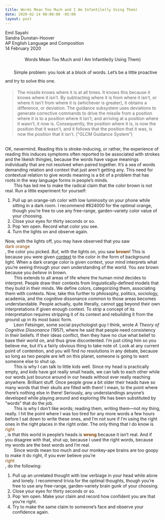 ```yaml
---
title: Words Mean Too Much and I Am Infantile(ly Using Them)
date: 2020-02-14 08:00:00 -05:00
layout: post
---
```


<article>
<p>
Emil Sayahi<br>
Sandra Dunstan-Hoover<br>
AP English Language and Composition<br>
14 February 2020<br>
</p>

<p align="center" style="line-height: 2;">Words Mean Too Much and I Am Infantile(ly Using Them)</p>
<p style="line-height: 2;">
	&emsp;&emsp;Simple problem: you look at a block of words. Let’s be a little proactive and try to solve this one.<br>
	<blockquote cite="http://afmissileers.com/newsletters/NL1997/Dec97.pdf">The missile knows where it is at all times. It knows this because it knows where it isn't. By subtracting where it is from where it isn't, or where it isn't from where it is (whichever is greater), it obtains a difference, or deviation. The guidance subsystem uses deviations to generate corrective commands to drive the missile from a position where it is to a position where it isn't, and arriving at a position where it wasn't, it now is. Consequently, the position where it is, is now the position that it wasn't, and it follows that the position that it was, is now the position that it isn't. ("GLCM Guidance System")</blockquote><br>
OK, nevermind. Reading this is stroke-inducing, or rather, the experience of reading this induces symptoms often reported to be associated with strokes and the likeish thingies, because the words have vague meanings individually that are not resolved when paired together. It’s a sea of words demanding relation and context that just aren’t getting any. This need for contextual relation to give words meaning is a bit of a problem that has roots in the way language forms in people’s minds.<br>
	&emsp;&emsp;This has led me to make the radical claim that the color brown is not real. Run a little experiment for yourself:<br>
	<ol type="1">
	  <li>Pull up an orange-ish color with low luminosity on your phone while sitting in a dark room. I recommend #824000 for the optimal orange, though you’re free to use any free-range, garden-variety color value of your choosing.</li>
	  <li>Close your eyes for thirty seconds or so.</li>
	  <li>Pop ‘em open. Record what color you see.</li>
	  <li>Turn the lights on and observe again.</li>
        </ol>
Now, with the lights off, you may have observed that you saw <div style="color: #824000">dark orange</div>, the color you picked. <em>But</em>, with the lights on, you saw <strong style="color: #824000">brown</strong>! This is because you were given <u>context</u> to the color in the form of background light. When a dark orange color is given context, your mind interprets what you’re seeing through your own understanding of the world. You <em>see</em> brown because you <em>believe</em> in brown.<br>
	&emsp;&emsp;This extends to all areas of life where the human mind decides to interpret. People draw their contexts from linguistically-defined models that they build in their minds. We define colors, categorizing them, associating them with contexts. Now, take this further to philosophy, politics, sociology, academia, and the cognitive dissonance common to those areas becomes understandable. People actually, quite literally, cannot <u>see</u> beyond their own interpretations if given enough context. To strip a concept of its interpretation requires stripping it of its context and rebuilding it from the ground up in its most basic form.<br>
	&emsp;&emsp;Leon Fetsinger, some social psychologist guy I think, wrote <em>A Theory of Cognitive Dissonance</em> (1957), where he said that people need consistency in their beliefs. If their ideas conflict, then they have no clue what belief to base their world on, and thus grow discontented. I’m just citing him so you believe me, but it’s a fairly obvious thing to take note of. Look at any current point of contention, and you will find no resolutions in any debate, because so long as two people are left on this planet, someone is going to want someone else to shut up.<br>
	&emsp;&emsp;This is why I can talk to little kids well. Since my head is practically empty, and kids have got really small heads, we can talk to each other while our words just bounce around in our heads without ever really reaching anywhere. Brilliant stuff. Once people grow a bit older their heads have so many words that their skulls are filled with them! I mean, to the point where there’s nothing else in there! Seriously, any understandings anyone’s developed while playing around and exploring life has been substituted by “words” that do the job.<br>
	&emsp;&emsp;This is why I don’t like words; reading them, writing them—not my thing, really. I hit the point where I was too tired for any more words a few hours before I sat down to write these ones, and I’m not sure if I’m using the right ones in the right places in the right order. The only thing that I do know is <div style="color: #824000">right</div>, is that this world in people’s heads is <strong style="color: #824000">wrong</strong> because it isn’t real. And if you disagree with that, shut up, because I used the right words, because my words are the best words and I’m real.<br>
	&emsp;&emsp;Since words mean too much and our monkey-ape brains are too goopy to make it do right, if you ever believe you’re <div style="color: #824000">right</div>, do the following:<br>
	<ol type="1">
	  <li>Pull up an unrelated thought with low verbiage in your head while alone and lonely. I recommend trivia for the optimal thoughts, though you’re free to use any free-range, garden-variety brain gunk of your choosing.</li>
	  <li>Close your eyes for thirty seconds or so.</li>
	  <li>Pop ‘em open. Make your claim and record how confident you are that you’re right.</li>
	  <li>Try to make the same claim to someone’s face and observe your confidence again.</li>
        </ol>
</p>
</article>